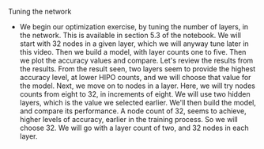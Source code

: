 Tuning the network
- We begin our optimization exercise, by tuning the number of layers, in the network. This is available in section 5.3 of the notebook. We will start with 32 nodes in a given layer, which we will anyway tune later in this video. Then we build a model, with layer counts one to five. Then we plot the accuracy values and compare. Let's review the results from the results. From the result seen, two layers seem to provide the highest accuracy level, at lower HIPO counts, and we will choose that value for the model. Next, we move on to nodes in a layer. Here, we will try nodes counts from eight to 32, in increments of eight. We will use two hidden layers, which is the value we selected earlier. We'll then build the model, and compare its performance. A node count of 32, seems to achieve, higher levels of accuracy, earlier in the training process. So we will choose 32. We will go with a layer count of two, and 32 nodes in each layer.